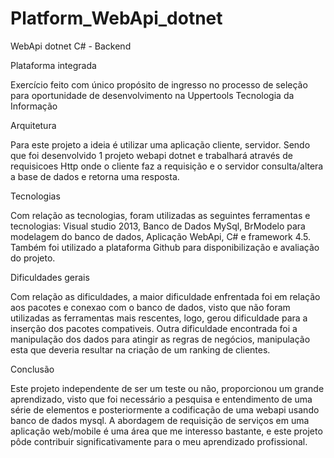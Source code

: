 # Platform_WebApi_dotnet

WebApi dotnet C# - Backend

Plataforma integrada

Exercício feito com único propósito de ingresso no processo de seleção para oportunidade de desenvolvimento na Uppertools Tecnologia da Informação

Arquitetura

Para este projeto a ideia é utilizar uma aplicação cliente, servidor. Sendo que foi desenvolvido 1 projeto webapi dotnet e trabalhará através de requisicoes Http onde o cliente faz a requisição e o servidor consulta/altera a base de dados e retorna uma resposta.

Tecnologias

Com relação as tecnologias, foram utilizadas as seguintes ferramentas e tecnologias: Visual studio 2013, Banco de Dados MySql, BrModelo para modelagem do banco de dados, Aplicação WebApi, C# e framework 4.5. Também foi utilizado a plataforma Github para disponibilização e avaliação do projeto.

Dificuldades gerais

Com relação as dificuldades, a maior dificuldade enfrentada foi em relação aos pacotes e conexao com o banco de dados, visto que não foram utilizadas as ferramentas mais rescentes, logo, gerou dificuldade para a inserção dos pacotes compativeis.
Outra dificuldade encontrada foi a manipulação dos dados para atingir as regras de negócios, manipulação esta que deveria resultar na criação de um ranking de clientes.

Conclusão

Este projeto independente de ser um teste ou não, proporcionou um grande aprendizado, visto que foi necessário a pesquisa e entendimento de uma série de elementos e posteriormente a codificação de uma webapi usando banco de dados mysql. A abordagem de requisição de serviços em uma aplicação web/mobile é uma área que me interesso bastante, e este projeto pôde contribuir significativamente para o meu aprendizado profissional.
